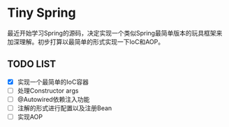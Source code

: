 # Tiny Spring
最近开始学习Spring的源码，决定实现一个类似Spring最简单版本的玩具框架来加深理解。初步打算以最简单的形式实现一下IoC和AOP。

## TODO LIST
* [x] 实现一个最简单的IoC容器
* [ ] 处理Constructor args
* [ ] @Autowired依赖注入功能
* [ ] 注解的形式进行配置以及注册Bean
* [ ] 实现AOP